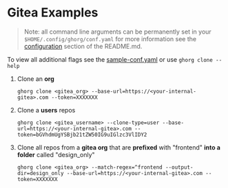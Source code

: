 # Gitea Examples

> Note: all command line arguments can be permanently set in your `$HOME/.config/ghorg/conf.yaml` for more information see the [configuration](https://github.com/gabrie30/ghorg#configuration) section of the README.md.

To view all additional flags see the [sample-conf.yaml](https://github.com/gabrie30/ghorg/blob/master/sample-conf.yaml) or use `ghorg clone --help`

1. Clone an **org**

    ```
    ghorg clone <gitea_org> --base-url=https://<your-internal-gitea>.com --token=XXXXXXX
    ```

1. Clone a **users** repos

    ```
    ghorg clone <gitea_username> --clone-type=user --base-url=https://<your-internal-gitea>.com --token=bGVhdmUgYSBjb21tZW50IG9uIGlzc3VlIDY2
    ```

1. Clone all repos from a **gitea org** that are **prefixed** with "frontend" **into a folder** called "design_only"

    ```
    ghorg clone <gitea_org> --match-regex=^frontend --output-dir=design_only --base-url=https://<your-internal-gitea>.com --token=XXXXXXX
    ```
